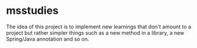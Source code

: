 # msstudies
The idea of this project is to implement new learnings that don't amount to a project but rather simpler things such as a new method in a library, a new Spring/Java annotation and so on.
